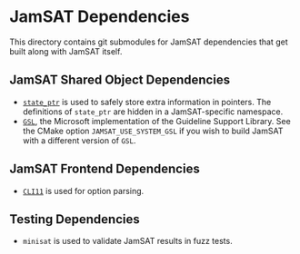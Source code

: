# JamSAT Dependencies

This directory contains git submodules for JamSAT dependencies that
get built along with JamSAT itself.

## JamSAT Shared Object Dependencies
* [`state_ptr`](https://github.com/robbepop/state_ptr) is used to safely
store extra information in pointers. The definitions of `state_ptr` are hidden
in a JamSAT-specific namespace.
* [`GSL`](https://github.com/microsoft/GSL), the Microsoft implementation of
the Guideline Support Library. See the CMake option
`JAMSAT_USE_SYSTEM_GSL` if you wish to build JamSAT with a different version
of `GSL`.

## JamSAT Frontend Dependencies
* [`CLI11`](https://github.com/CLIUtils/CLI11) is used for option parsing.

## Testing Dependencies
* `minisat` is used to validate JamSAT results in fuzz tests.
